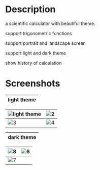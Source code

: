 # Description
a scientific calculator with beautiful theme. 

support trigonometric functions 

support portrait and landscape screen 

support light and dark theme 

show history of calculation 

# Screenshots

| light theme |
|---|

 ![light theme](https://github.com/user-attachments/assets/cc1f556d-b866-4c3a-ad91-1f6cd3aa8fa8) | ![2](https://github.com/user-attachments/assets/8dfcaa60-11be-4b8f-9569-cc0947357a75)|
|---|---|
| ![3](https://github.com/user-attachments/assets/12488d7a-aa90-4f80-8870-8fd5e1a3917a) | ![4](https://github.com/user-attachments/assets/e5446549-6f2c-451b-8db5-afc243ab17f9)| 



| dark theme |
|---|  

 ![8](https://github.com/user-attachments/assets/b8d774b1-8d35-4a34-b0b3-95f8d4028668) |![6](https://github.com/user-attachments/assets/8bb9574d-3bc7-4e5b-a92f-43bba2bdd839)
| ---|---|
| ![7](https://github.com/user-attachments/assets/7871d057-5077-44ca-909d-bcfe6c8626e6) 










